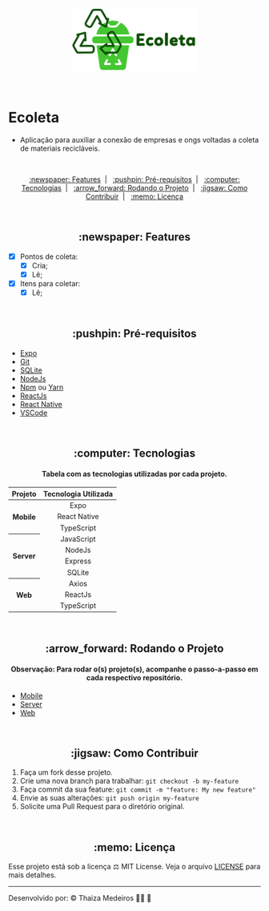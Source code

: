<p align="center">
  <img src="imagens/ecoleta.png" alt="Ecoleta" title="Ecoleta" style="vertical-align:top; margin:6px 4px;" width="50%">
</p><br />

# Ecoleta

- Aplicação para auxiliar a conexão de empresas e ongs voltadas a coleta de materiais recicláveis.

<br />

<p align="center">
  <a href="#features"> :newspaper: Features</a>&nbsp;&nbsp;|&nbsp;&nbsp;
  <a href="#requisitos">:pushpin: Pré-requisitos</a>&nbsp;&nbsp;|&nbsp;&nbsp;
  <a href="#tecnologias">:computer: Tecnologias</a>&nbsp;&nbsp;|&nbsp;&nbsp;
  <a href="#rodando"> :arrow_forward: Rodando o Projeto</a>&nbsp;&nbsp;|&nbsp;&nbsp;
  <a href="#contribuir"> :jigsaw: Como Contribuir</a>&nbsp;&nbsp;|&nbsp;&nbsp;
  <a href="#licenca"> :memo: Licença</a>
</p>

<br />

<div id="features" align="center">
    <h2> :newspaper: Features</h2>
</div>

- [x] Pontos de coleta:
  - [x] Cria;
  - [x] Lê;
- [x] Itens para coletar:
  - [x] Lê;

<br />

<div id="requisitos" align="center">
    <h2> :pushpin: Pré-requisitos</h2>
</div>

- [Expo](https://expo.io/)
- [Git](https://git-scm.com)
- [SQLite](https://www.sqlite.org/)
- [NodeJs](https://nodejs.org/)
- [Npm](https://www.npmjs.com/) ou [Yarn](https://yarnpkg.com/)
- [ReactJs](https://reactjs.org/)
- [React Native](https://reactnative.dev/)
- [VSCode](https://code.visualstudio.com/)

<br />

<div id="tecnologias" align="center">
    <h2> :computer: Tecnologias</h2>
</div>

<div id="#" align="center">
  <h4>
    Tabela com as tecnologias utilizadas por cada projeto.
  </h4>
</div>

<table class="table" align="center" style="text-align: center;">
  <thead>
    <tr>
      <th scope="col">Projeto</th>
      <th scope="col">Tecnologia Utilizada</th>
    </tr>
  </thead>
  <tbody>
    <tr>
      <th scope="row" rowspan="3">Mobile</th>
      <td>Expo</td>
    </tr>
    <tr><td>React Native</td></tr>
    <tr><td>TypeScript</td></tr>
    <tr>
      <th scope="row" rowspan="4">Server</th>
      <td>JavaScript</td>
    </tr>
    <tr><td>NodeJs</td></tr>
    <tr><td>Express</td></tr>
    <tr><td>SQLite</td></tr>
    <tr>
      <th scope="row" rowspan="3">Web</th>
      <td>Axios</td>
    </tr>
    <tr><td>ReactJs</td></tr>
    <tr><td>TypeScript</td></tr>
  </tbody>
</table>

<br />

<div id="rodando" align="center">
   <h2> :arrow_forward: Rodando o Projeto</h2>
</div>

<div id="#" align="center">
  <h4>
    <b>Observação:</b> Para rodar o(s) projeto(s), acompanhe o passo-a-passo em cada respectivo repositório.
  </h4>
</div>

- [Mobile](mobile)
- [Server](server)
- [Web](web)

<br />

<div id="contribuir" align="center">
    <h2> :jigsaw: Como Contribuir</h2>
</div>

1. Faça um fork desse projeto.
2. Crie uma nova branch para trabalhar: `git checkout -b my-feature`
3. Faça commit da sua feature: `git commit -m "feature: My new feature"`
4. Envie as suas alterações: `git push origin my-feature`
5. Solicite uma Pull Request para o diretório original.

<br />

<div id="licenca" align="center">
    <h2> :memo: Licença</h2>
</div>

Esse projeto está sob a licença :balance_scale: MIT License. Veja o arquivo [LICENSE](LICENSE) para mais detalhes.

---

Desenvolvido por: :copyright: Thaiza Medeiros :woman_technologist: :purple_heart:
